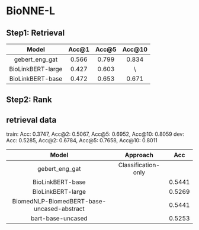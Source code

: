 # BioNNE-L

## Step1: Retrieval

|       Model       | Acc@1 | Acc@5 | Acc@10 |
| :---------------: | :---: | :---: | :----: |
|  gebert_eng_gat   | 0.566 | 0.799 | 0.834  |
| BioLinkBERT-large | 0.427 | 0.603 |   \    |
| BioLinkBERT-base  | 0.472 | 0.653 | 0.671  |



## Step2: Rank

## retrieval data
train: Acc: 0.3747, Acc@2: 0.5067, Acc@5: 0.6952, Acc@10: 0.8059
dev: Acc: 0.5285, Acc@2: 0.6784, Acc@5: 0.7658, Acc@10: 0.8011


|                   Model                    |      Approach       |  Acc   |
| :----------------------------------------: | :-----------------: | :----: |
|               gebert_eng_gat               | Classification-only |        |
|              BioLinkBERT-base              |                     | 0.5441 |
|             BioLinkBERT-large              |                     | 0.5269 |
| BiomedNLP-BiomedBERT-base-uncased-abstract |                     | 0.5441 |
|             bart-base-uncased              |                     | 0.5253 |
